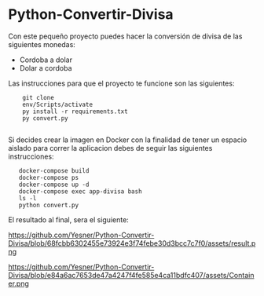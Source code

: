 # Python-Convertir-Divisa

Con este pequeño proyecto puedes hacer la conversión de divisa de las siguientes monedas:
- Cordoba a dolar
- Dolar a cordoba

Las instrucciones para que el proyecto te funcione son las siguientes:

``` 
    git clone
    env/Scripts/activate
    py install -r requirements.txt
    py convert.py
    
 ```

 Si decides crear la imagen en Docker con la finalidad de tener un espacio aislado para correr la aplicacion debes de seguir las siguientes instrucciones:

 ```
    docker-compose build
    docker-compose ps
    docker-compose up -d
    docker-compose exec app-divisa bash
    ls -l
    python convert.py

 ```

 El resultado al final, sera el siguiente:



 https://github.com/Yesner/Python-Convertir-Divisa/blob/68fcbb6302455e73924e3f74febe30d3bcc7c7f0/assets/result.png




https://github.com/Yesner/Python-Convertir-Divisa/blob/e84a6ac7653de47a4247f4fe585e4ca11bdfc407/assets/Container.png